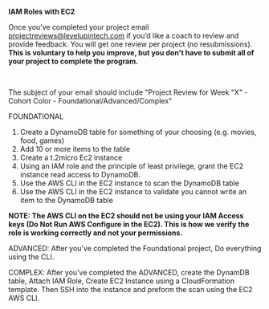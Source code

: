 **IAM Roles with EC2**

Once you’ve completed your project email [projectreviews@levelupintech.com](mailto:projectreviews@levelupintech.com "‌") if you’d like a coach to review and provide feedback. You will get one review per project (no resubmissions). **This is voluntary to help you improve, but you don't have to submit all of your project to complete the program.**

‌

The subject of your email should include "Project Review for Week "X" - Cohort Color - Foundational/Advanced/Complex"

FOUNDATIONAL

1. Create a DynamoDB table for something of your choosing (e.g. movies, food, games)
2. Add 10 or more items to the table
3. Create a t.2micro Ec2 instance
4. Using an IAM role and the principle of least privilege, grant the EC2 instance read access to DynamoDB.
5. Use the AWS CLI in the EC2 instance to scan the DynamoDB table
6. Use the AWS CLI in the EC2 instance to validate you cannot write an item to the DynamoDB table

**NOTE: The AWS CLI on the EC2 should not be using your IAM Access keys (Do Not Run AWS Configure in the EC2). This is how we verify the role is working correctly and not your permissions.**

ADVANCED:
After you've completed the Foundational project, Do everything using the CLI.

COMPLEX:
After you’ve completed the ADVANCED, create the DynamDB table, Attach IAM Role, Create EC2 Instance using a CloudFormation template. Then SSH into the instance and preform the scan using the EC2 AWS CLI.